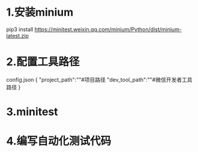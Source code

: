 # 1.安装minium
pip3 install https://minitest.weixin.qq.com/minium/Python/dist/minium-latest.zip 
# 2.配置工具路径
config.json
{
    "project_path":""#项目路径
    "dev_tool_path":""#微信开发者工具路径
}
# 3.minitest
# 4.编写自动化测试代码
